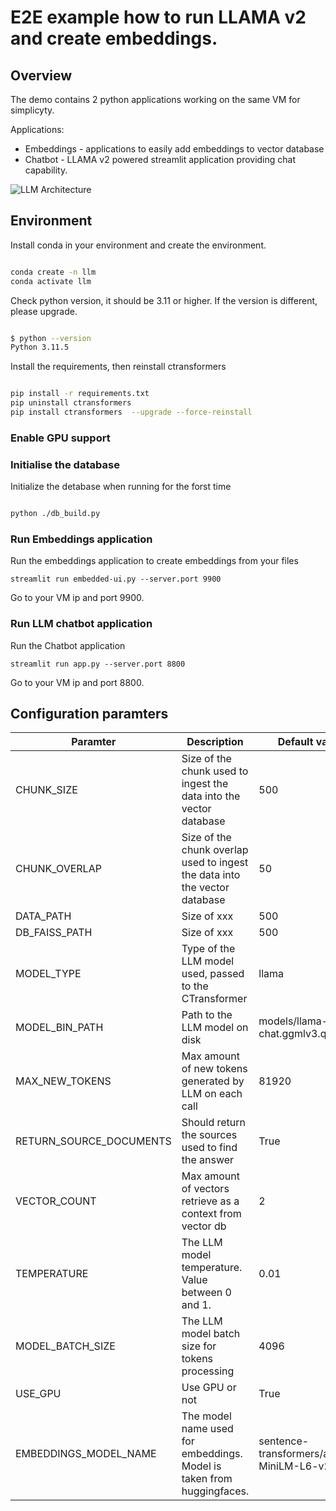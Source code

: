 # E2E example how to run LLAMA v2 and create embeddings.

## Overview

The demo contains 2 python applications working on the same VM for simplicyty.

Applications:
- Embeddings - applications to easily add embeddings to vector database
- Chatbot - LLAMA v2 powered streamlit application providing chat capability.

![LLM Architecture](llm.png)

## Environment

Install conda in your environment and create the environment.

```bash

conda create -n llm
conda activate llm
```

Check python version, it should be 3.11 or higher. If the version is different, please upgrade.

```bash

$ python --version
Python 3.11.5
```

Install the requirements, then reinstall ctransformers

```bash

pip install -r requirements.txt
pip uninstall ctransformers
pip install ctransformers  --upgrade --force-reinstall
```

### Enable GPU support 

### Initialise the database

Initialize the detabase when running for the forst time

```bash

python ./db_build.py
```

### Run Embeddings application

Run the embeddings application to create embeddings from your files

```
streamlit run embedded-ui.py --server.port 9900
```

Go to your VM ip and port 9900.

### Run LLM chatbot application

Run the Chatbot application 

```
streamlit run app.py --server.port 8800
```

Go to your VM ip and port 8800.

## Configuration paramters

| Paramter                | Description                                                                | Default value                          |
| ----------------------- | -------------------------------------------------------------------------- | -------------------------------------- |
| CHUNK_SIZE              | Size of the chunk used to ingest the data into the vector database         | 500                                    |
| CHUNK_OVERLAP           | Size of the chunk overlap used to ingest the data into the vector database | 50                                     |
| DATA_PATH               | Size of  xxx                                                               | 500                                    |
| DB_FAISS_PATH           | Size of  xxx                                                               | 500                                    |
| MODEL_TYPE              | Type of the LLM model used, passed to the CTransformer                     | llama                                  |
| MODEL_BIN_PATH          | Path to the LLM model on disk                                              | models/llama-2-7b-chat.ggmlv3.q2_K.bin |
| MAX_NEW_TOKENS          | Max amount of new tokens generated by LLM on each call                     | 81920                                  |
| RETURN_SOURCE_DOCUMENTS | Should return the sources used to find the answer                          | True                                   |
| VECTOR_COUNT            | Max amount of vectors retrieve as a context from vector db                 | 2                                      |
| TEMPERATURE             | The LLM model temperature. Value between 0 and 1.                          | 0.01                                   |
| MODEL_BATCH_SIZE        | The LLM model batch size for tokens processing                             | 4096                                   |
| USE_GPU                 | Use GPU or not                                                             | True                                   |
| EMBEDDINGS_MODEL_NAME   | The model name used for embeddings. Model is taken from huggingfaces.      | sentence-transformers/all-MiniLM-L6-v2 |

